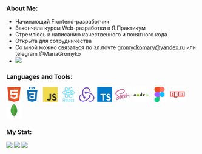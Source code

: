<!--
**MariaGrom/MariaGrom** is a ✨ _special_ ✨ repository because its `README.md` (this file) appears on your GitHub profile.


Here are some ideas to get you started: -->
###  About Me:
- Начинающий Frontend-разработчик
- Закончила курсы Web-разработки в Я.Практикум
- Стремлюсь к написанию качественного и понятного кода 
- Открыта для сотрудничества
- Со мной можно связаться по эл.почте gromyckomary@yandex.ru или telegram @MariaGromyko
- ![](https://www.codewars.com/users/MariaGrom/badges/micro)

### Languages and Tools:

<div>
  <img src="https://github.com/devicons/devicon/blob/master/icons/html5/html5-original.svg" title="HTML5" alt="HTML" width="40" height="40"/>&nbsp;
      <img src="https://github.com/devicons/devicon/blob/master/icons/css3/css3-plain-wordmark.svg"  title="CSS3" alt="CSS" width="40" height="40"/>&nbsp;
  <img src="https://github.com/devicons/devicon/blob/master/icons/javascript/javascript-original.svg" title="JavaScript" alt="JavaScript" width="40" height="40"/>&nbsp;
  <img src="https://github.com/devicons/devicon/blob/master/icons/react/react-original-wordmark.svg" title="React" alt="React" width="40" height="40"/>&nbsp;
  <img src="https://github.com/devicons/devicon/blob/master/icons/redux/redux-original.svg" title="Redux" alt="Redux " width="40" height="40"/>&nbsp;
     <img src="https://github.com/devicons/devicon/blob/master/icons/typescript/typescript-original.svg" title="TypeScripts" alt="TypeScripts" width="40" height="40"/>&nbsp;
  <img src="https://github.com/devicons/devicon/blob/master/icons/sass/sass-original.svg" title="SASS" alt="SASS" width="40" height="40"/>&nbsp;
  <img src="https://github.com/devicons/devicon/blob/master/icons/nodejs/nodejs-original-wordmark.svg" title="NodeJS" alt="NodeJS" width="40" height="40"/>&nbsp;
    <img src="https://github.com/devicons/devicon/blob/master/icons/figma/figma-original.svg" title="Figma" alt="Figma" width="40" height="40"/>&nbsp;
   <img src="https://github.com/devicons/devicon/blob/master/icons/npm/npm-original-wordmark.svg" title="npm" alt="npm" width="40" height="40"/>&nbsp;
     <img src="https://github.com/devicons/devicon/blob/master/icons/mongodb/mongodb-original.svg" title="mongoDB" alt="mongoDB" width="40" height="40"/>&nbsp;
  </div>

### My Stat:

![](https://github-profile-summary-cards.vercel.app/api/cards/repos-per-language?username=mariagrom&theme=vue)
![](https://github-profile-summary-cards.vercel.app/api/cards/most-commit-language?username=mariagrom&theme=vue)
![](https://github-profile-summary-cards.vercel.app/api/cards/profile-details?username=mariagrom&theme=vue)
